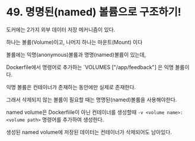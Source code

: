 # 49. 명명된(named) 볼륨으로 구조하기!

도커에는 2가지 외부 데이터 저장 메커니즘이 있다.

하나는 볼륨(Volume)이고, 나머지 하나는 마운트(Mount) 이다

볼륨에는 익명(anonymous)볼륨과 명명(named)볼륨이 있는데, 

Dockerfile에서 명령어로 추가하는 `VOLUMES ["/app/feedback"] 은 익명 볼륨이다.

익명 볼륨은 컨테이너가 존재하는 동안에만 실제로 존재한다.

그래서 삭제되지 않는 볼륨이 필요할 때는 명명된(named)볼륨을 사용해야한다.

named volume은 Dockerfiile이 아닌 컨테이너를 생성할때 `-v <volume name>:<volume path>` 명령어를 추가하여 생성한다.

생성된 named volume에 저장된 데이터는 컨테이너가 삭제되어도 남아있다.